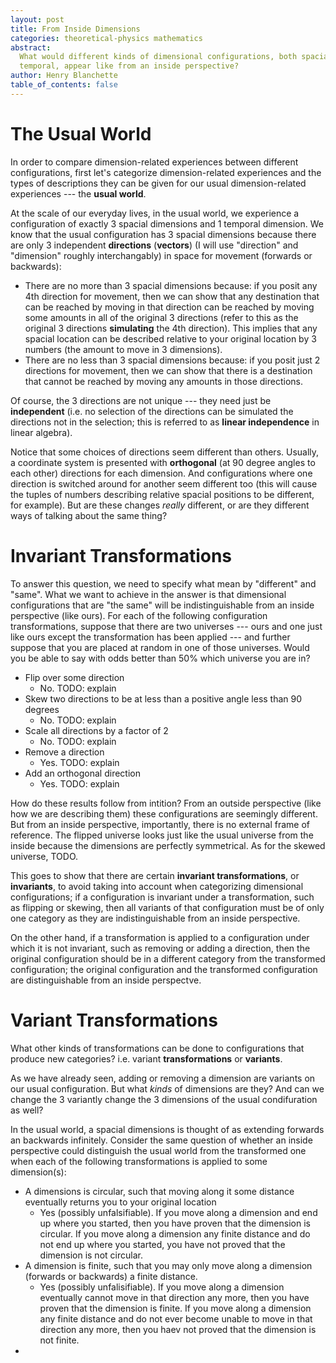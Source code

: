 ```yaml
---
layout: post
title: From Inside Dimensions
categories: theoretical-physics mathematics
abstract:
  What would different kinds of dimensional configurations, both spacial and
  temporal, appear like from an inside perspective?
author: Henry Blanchette
table_of_contents: false
---
```


# The Usual World

In order to compare dimension-related experiences between different
configurations, first let's categorize dimension-related experiences and the
types of descriptions they can be given for our usual dimension-related
experiences --- the **usual world**.

At the scale of our everyday lives, in the usual world, we experience a
configuration of exactly 3 spacial dimensions and 1 temporal dimension. We know
that the usual configuration has 3 spacial dimensions because there are only 3
independent **directions** (**vectors**) (I will use "direction" and "dimension"
roughly interchangably) in space for movement (forwards or backwards):

- There are no more than 3 spacial dimensions because: if you posit any 4th
  direction for movement, then we can show that any destination that can be
  reached by moving in that direction can be reached by moving some amounts in
  all of the original 3 directions (refer to this as the original 3 directions
  **simulating** the 4th direction). This implies that any spacial location can
  be described relative to your original location by 3 numbers (the amount to
  move in 3 dimensions).
- There are no less than 3 spacial dimensions because: if you posit just 2
  directions for movement, then we can show that there is a destination that
  cannot be reached by moving any amounts in those directions.

Of course, the 3 directions are not unique --- they need just be **independent**
(i.e. no selection of the directions can be simulated the directions not in the
selection; this is referred to as **linear independence** in linear algebra).

Notice that some choices of directions seem different than others. Usually, a
coordinate system is presented with **orthogonal** (at 90 degree angles to each
other) directions for each dimension. And configurations where one direction is
switched around for another seem different too (this will cause the tuples of
numbers describing relative spacial positions to be different, for example). But
are these changes _really_ different, or are they different ways of talking
about the same thing?

# Invariant Transformations

To answer this question, we need to specify what mean by "different" and "same".
What we want to achieve in the answer is that dimensional configurations that
are "the same" will be indistinguishable from an inside perspective (like ours).
For each of the following configuration transformations, suppose that there are
two universes --- ours and one just like ours except the transformation has been
applied --- and further suppose that you are placed at random in one of those
universes. Would you be able to say with odds better than 50% which universe you
are in?

- Flip over some direction
  - No. TODO: explain
- Skew two directions to be at less than a positive angle less than 90 degrees
  - No. TODO: explain
- Scale all directions by a factor of 2
  - No. TODO: explain
- Remove a direction
  - Yes. TODO: explain
- Add an orthogonal direction
  - Yes. TODO: explain

How do these results follow from intition? From an outside perspective (like how
we are describing them) these configurations are seemingly different. But from
an inside perspective, importantly, there is no external frame of reference. The
flipped universe looks just like the usual universe from the inside because the
dimensions are perfectly symmetrical. As for the skewed universe, TODO.

This goes to show that there are certain **invariant transformations**, or
**invariants**, to avoid taking into account when categorizing dimensional
configurations; if a configuration is invariant under a transformation, such as
flipping or skewing, then all variants of that configuration must be of only one
category as they are indistinguishable from an inside perspective.

On the other hand, if a transformation is applied to a configuration under which
it is not invariant, such as removing or adding a direction, then the original
configuration should be in a different category from the transformed
configuration; the original configuration and the transformed configuration are
distinguishable from an inside perspectve.

# Variant Transformations

What other kinds of transformations can be done to configurations that produce
new categories? i.e. variant **transformations** or **variants**.

As we have already seen, adding or removing a dimension are variants on our
usual configuration. But what _kinds_ of dimensions are they? And can we change
the 3 variantly change the 3 dimensions of the usual condifuration as well?

In the usual world, a spacial dimensions is thought of as extending forwards an
backwards infinitely. Consider the same question of whether an inside
perspective could distinguish the usual world from the transformed one when each
of the following transformations is applied to some dimension(s):

- A dimensions is circular, such that moving along it some distance eventually
  returns you to your original location
  - Yes (possibly unfalsifiable). If you move along a dimension and end up where
    you started, then you have proven that the dimension is circular. If you
    move along a dimension any finite distance and do not end up where you
    started, you have not proved that the dimension is not circular.
- A dimension is finite, such that you may only move along a dimension (forwards
  or backwards) a finite distance.
  - Yes (possibly unfalisifiable). If you move along a dimension eventually
    cannot move in that direction any more, then you have proven that the
    dimension is finite. If you move along a dimension any finite distance and
    do not ever become unable to move in that direction any more, then you haev
    not proved that the dimension is not finite.
-

